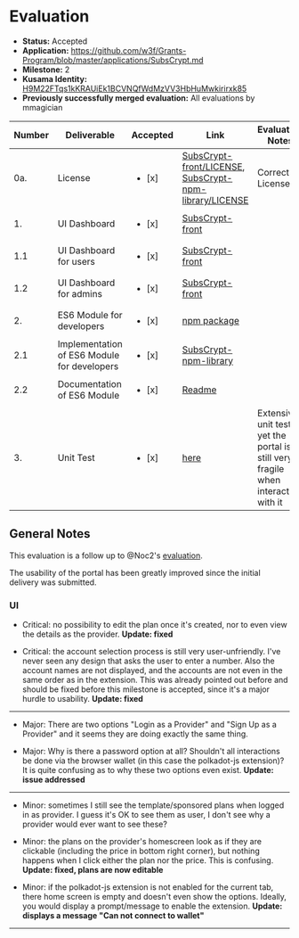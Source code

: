 # Evaluation

* **Status:** Accepted
* **Application:** https://github.com/w3f/Grants-Program/blob/master/applications/SubsCrypt.md
* **Milestone:** 2
* **Kusama Identity:** [H9M22FTqs1kKRAUiEk1BCVNQfWdMzVV3HbHuMwkirirxk85](https://polkascan.io/pre/kusama/account/H9M22FTqs1kKRAUiEk1BCVNQfWdMzVV3HbHuMwkirirxk85)
* **Previously successfully merged evaluation:** All evaluations by mmagician

|        Number | Deliverable                                 | Accepted               | Link                                                                                                                                                                                       | Evaluation Notes                                               |
| ------------- | -------------                               | -------------          | -------------                                                                                                                                                                              | -------------                                                  |
|           0a. | License                                     | <ul><li>[x] </li></ul> | [SubsCrypt-front/LICENSE](https://github.com/oxydev/SubsCrypt-front/blob/main/LICENSE), [SubsCrypt-npm-library/LICENSE](https://github.com/oxydev/SubsCrypt-npm-library/blob/main/LICENSE) | Correct License                                                |
|            1. | UI Dashboard                                | <ul><li>[x] </li></ul> | [SubsCrypt-front](https://github.com/oxydev/SubsCrypt-front)                                                                                                                               |                                                                |
|           1.1 | UI Dashboard for users                      | <ul><li>[x] </li></ul> | [SubsCrypt-front](https://github.com/oxydev/SubsCrypt-front)                                                                                                                               |                                                                |
|           1.2 | UI Dashboard for admins                     | <ul><li>[x] </li></ul> | [SubsCrypt-front](https://github.com/oxydev/SubsCrypt-front)                                                                                                                               |                                                                |
|            2. | ES6 Module for developers                   | <ul><li>[x] </li></ul> | [npm package](https://www.npmjs.com/package/@oxydev/subscrypt)                                                                                                                             |                                                                |
|           2.1 | Implementation of ES6 Module for developers | <ul><li>[x] </li></ul> | [SubsCrypt-npm-library](https://github.com/oxydev/SubsCrypt-npm-library)                                                                                                                   |                                                                |
|           2.2 | Documentation of ES6 Module                 | <ul><li>[x] </li></ul> | [Readme](https://github.com/oxydev/SubsCrypt-npm-library/blob/main/README.md)                                                                                                              |                                                                |
|            3. | Unit Test                                   | <ul><li>[x] </li></ul> | [here](https://github.com/oxydev/SubsCrypt-npm-library/blob/main/src/index.test.js)                                                                                                        | Extensive unit tests, yet the portal is still very fragile when interacting with it |

## General Notes

This evaluation is a follow up to @Noc2's [evaluation](https://github.com/mmagician/Grant-Milestone-Delivery/blob/subscrypt-evaluation/evaluations/subscrypt_2_Noc2.md).

The usability of the portal has been greatly improved since the initial delivery was submitted.

### UI

- Critical: no possibility to edit the plan once it's created, nor to even view the details as the provider. **Update: fixed**

- Critical: the account selection process is still very user-unfriendly. I've never seen any design that asks the user to enter a number. Also the account names are not displayed, and the accounts are not even in the same order as in the extension. This was already pointed out before and should be fixed before this milestone is accepted, since it's a major hurdle to usability. **Update: fixed**

---
- Major: There are two options "Login as a Provider" and "Sign Up as a Provider" and it seems they are doing exactly the same thing.

- Major: Why is there a password option at all? Shouldn't all interactions be done via the browser wallet (in this case the polkadot-js extension)? It is quite confusing as to why these two options even exist. **Update: issue addressed**

---
- Minor: sometimes I still see the template/sponsored plans when logged in as provider. I guess it's OK to see them as user, I don't see why a provider would ever want to see these?

- Minor: the plans on the provider's homescreen look as if they are clickable (including the price in bottom right corner), but nothing happens when I click either the plan nor the price. This is confusing. **Update: fixed, plans are now editable**

- Minor: if the polkadot-js extension is not enabled for the current tab, there home screen is empty and doesn't even show the options. Ideally, you would display a prompt/message to enable the extension. **Update: displays a message "Can not connect to wallet"**

---
